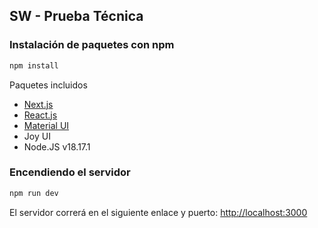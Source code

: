 ## SW - Prueba Técnica

### Instalación de paquetes con npm
```bash
npm install
```

Paquetes incluidos
- [Next.js](https://nextjs.org/)
- [React.js](https://react.dev/)
- [Material UI](https://mui.com/)
- Joy UI
- Node.JS v18.17.1

### Encendiendo el servidor
```bash
npm run dev
```
El servidor correrá en el siguiente enlace y puerto: [http://localhost:3000](http://localhost:3000)
